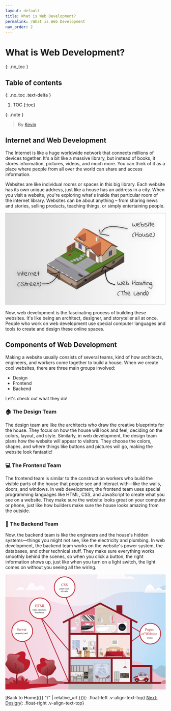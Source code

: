 ```yaml
---
layout: default
title: What is Web Development?
permalink: /What is Web Development
nav_order: 2
---
```

# What is Web Development?
{: .no_toc }

## Table of contents
{: .no_toc .text-delta }

1. TOC
{:toc}

{: .note }
> By [Kevin](https://www.linkedin.com/in/kevin-shin-373183188/)



## Internet and Web Development
The Internet is like a huge worldwide network that connects millions of devices together. It's a bit like a massive library, but instead of books, it stores information, pictures, videos, and much more. You can think of it as a place where people from all over the world can share and access information.

Websites are like individual rooms or spaces in this big library. Each website has its own unique address, just like a house has an address in a city. When you visit a website, you're exploring what's inside that particular room of the internet library. Websites can be about anything – from sharing news and stories, selling products, teaching things, or simply entertaining people.

![Website and Internet Analogy](source/assets/images/internet_website_analogy.jpg)

Now, web development is the fascinating process of building these websites. It's like being an architect, designer, and storyteller all at once. People who work on web development use special computer languages and tools to create and design these online spaces.

## Components of Web Development
Making a website usually consists of several teams, kind of how architects, engineers, and workers come together to build a house. When we create cool websites, there are three main groups involved:
- Design
- Frontend
- Backend

Let's check out what they do!

### 🏠 The Design Team
The design team are like the architects who draw the creative blueprints for the house. They focus on how the house will look and feel, deciding on the colors, layout, and style. Similarly, in web development, the design team plans how the website will appear to visitors. They choose the colors, shapes, and where things like buttons and pictures will go, making the website look fantastic!

### 💻 The Frontend Team
The frontend team is similar to the construction workers who build the visible parts of the house that people see and interact with—like the walls, doors, and windows. In web development, the frontend team uses special programming languages like HTML, CSS, and JavaScript to create what you see on a website. They make sure the website looks great on your computer or phone, just like how builders make sure the house looks amazing from the outside.

### 🔧 The Backend Team
Now, the backend team is like the engineers and the house's hidden systems—things you might not see, like the electricity and plumbing. In web development, the backend team works on the website's power system, the databases, and other technical stuff. They make sure everything works smoothly behind the scenes, so when you click a button, the right information shows up, just like when you turn on a light switch, the light comes on without you seeing all the wiring.

![Website and House with Tech](source/assets/images/website_house_tech_analogy.png)

[Back to Home]({{ "/" | relative_url }}){: .float-left .v-align-text-top}
[Next: Design](Design){: .float-right .v-align-text-top}

